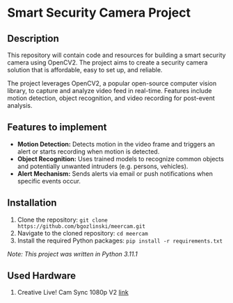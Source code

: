 # Smart Security Camera Project

## Description

This repository will contain code and resources for building a smart security camera using OpenCV2. The project aims to create a security camera solution that is affordable, easy to set up, and reliable.

The project leverages OpenCV2, a popular open-source computer vision library, to capture and analyze video feed in real-time. Features include motion detection, object recognition, and video recording for post-event analysis. 

## Features to implement

- **Motion Detection:** Detects motion in the video frame and triggers an alert or starts recording when motion is detected.
- **Object Recognition:** Uses trained models to recognize common objects and potentially unwanted intruders (e.g. persons, vehicles).
- **Alert Mechanism:** Sends alerts via email or push notifications when specific events occur.

## Installation

1. Clone the repository: `git clone https://github.com/bgozlinski/meercam.git`
2. Navigate to the cloned repository: `cd meercam`
3. Install the required Python packages: `pip install -r requirements.txt`

_Note: This project was written in Python 3.11.1_

## Used Hardware

1. Creative Live! Cam Sync 1080p V2 [link](https://www.x-kom.pl/p/702732-kamera-internetowa-creative-live-cam-sync-1080p-v2.html)
